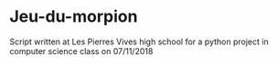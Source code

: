 # Jeu-du-morpion
Script written at Les Pierres Vives high school for a python project in computer science class on 07/11/2018
